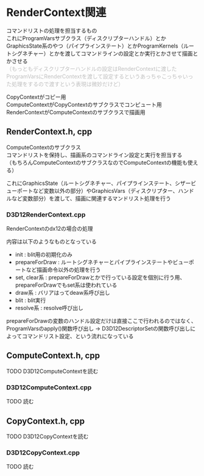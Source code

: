 # RenderContext関連
コマンドリストの処理を担当するもの  
これにProgramVarsサブクラス（ディスクリプターハンドル）とかGraphicsState系のやつ（パイプラインステート）とかProgramKernels（ルートシグネチャー）とかを渡してコマンドラインの設定とか実行とかさせて描画とかさせる  
<font color=#bfbfbf>（もっともディスクリプターハンドルの設定はRenderContextに渡したProgramVarsにRenderContextを渡して設定するというあっちゃこっちゃいった処理をするので渡すという表現は微妙だけど）</font>


CopyContextがコピー用  
ComputeContextがCopyContextのサブクラスでコンピュート用  
RenderContextがComputeContextのサブクラスで描画用  

## RenderContext.h, cpp
ComputeContextのサブクラス  
コマンドリストを保持し、描画系のコマンドライン設定と実行を担当する  
（もちろんComputeContextのサブクラスなのでComputeContextの機能も使える）  

これにGraphicsState（ルートシグネチャー、パイプラインステート、シザービューポートなど変数以外の部分）やGraphicsVars（ディスクリプター、ハンドルなど変数部分）を渡して、描画に関連するマンドリスト処理を行う  

### D3D12RenderContext.cpp
RenderContextのdx12の場合の処理  

内容は以下のようなものとなっている  
- init : blit用の初期化のみ  
- prepareForDraw : ルートシグネチャーとパイプラインステートやビューポートなど描画命令以外の処理を行う
- set, clear系 : prepareForDrawとかで行っている設定を個別に行う用、prepareForDrawでもset系は使われている  
- draw系 : バリアはってdeaw系呼び出し  
- blit : blit実行  
- resolve系 : resolve呼び出し  

prepareForDrawの変数のハンドル設定だけは直接ここで行われるのではなく、  ProgramVarsのapply()関数呼び出し -> D3D12DescriptorSetの関数呼び出しによってコマンドリスト設定、という流れになっている  

## ComputeContext.h, cpp
TODO    D3D12ComputeContextを読む  


### D3D12ComputeContext.cpp
TODO   読む  



## CopyContext.h, cpp
TODO  D3D12CopyContextを読む  


### D3D12CopyContext.cpp
TODO  読む  

<!--stackedit_data:
eyJoaXN0b3J5IjpbNTQwMDkyMTk1LC0yODA1MzE0NjYsMTU0Nj
AyMDUwOCw5NTY5MjcxMTIsNTc1MDkxODk1LC0xMjMwMzQ2NDks
LTIwNzg1OTQwMDMsMTkwNzI1MTEzNSwyOTY1NDc2MzYsLTY3MD
Y3NDgxMCwxMzU3NTEzMzM5LC0xNzQ2NTk2MjUyLC0xODk2NjA4
MzUwLDEyNDU4MTI1NDEsLTE5MTE5NjU5MDMsMTU4NTEwNDU3MC
wtMTQ0MDc2NTYyNSw0MjUzNDg0NTksLTEzMjE2Njg1OTYsMzEz
NjYwMjM1XX0=
-->